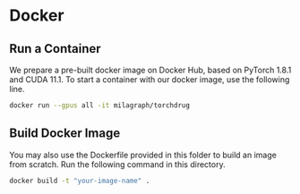 Docker
======

Run a Container
---------------

We prepare a pre-built docker image on Docker Hub, based on PyTorch 1.8.1 and CUDA 11.1.
To start a container with our docker image, use the following line.

```bash
docker run --gpus all -it milagraph/torchdrug 
```

Build Docker Image
------------------

You may also use the Dockerfile provided in this folder to build an image from scratch.
Run the following command in this directory.

```bash
docker build -t "your-image-name" .
```